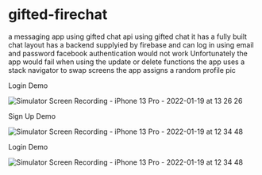# gifted-firechat
a messaging app using gifted chat api
using gifted chat it has a fully built chat layout 
has a backend supplyied by firebase and can log in using email and password 
facebook authentication would not work 
Unfortunately the app would fail when using the update or delete functions 
the app uses a stack navigator to swap screens 
the app assigns a random profile pic 

Login Demo



![Simulator Screen Recording - iPhone 13 Pro - 2022-01-19 at 13 26 26](https://user-images.githubusercontent.com/67383929/150208963-bcba0480-8e58-4609-b212-6f0092deb750.gif)

Sign Up Demo



![Simulator Screen Recording - iPhone 13 Pro - 2022-01-19 at 12 34 48](https://user-images.githubusercontent.com/67383929/150209021-eadd8cf2-7f73-4ca2-ae49-fdec2d052b6b.gif)


Login Demo



![Simulator Screen Recording - iPhone 13 Pro - 2022-01-19 at 12 34 48](https://user-images.githubusercontent.com/67383929/150208091-90c01689-b04b-487d-8a58-ddf15bfe2fff.gif)
